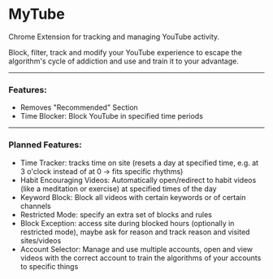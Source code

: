 MyTube
======

Chrome Extension for tracking and managing YouTube activity.  
  
Block, filter, track and modify your YouTube experience to escape the algorithm's cycle of addiction and use and train it to your advantage.

---

### Features:
 - Removes "Recommended" Section
 - Time Blocker: Block YouTube in specified time periods

---

### Planned Features:
 - Time Tracker: tracks time on site (resets a day at specified time, e.g. at 3 o'clock instead of at 0 -> fits specific rhythms)
 - Habit Encouraging Videos: Automatically open/redirect to habit videos (like a meditation or exercise) at specified times of the day
 - Keyword Block: Block all videos with certain keywords or of certain channels
 - Restricted Mode: specify an extra set of blocks and rules
 - Block Exception: access site during blocked hours (optionally in restricted mode), maybe ask for reason and track reason and visited sites/videos
 - Account Selector: Manage and use multiple accounts, open and view videos with the correct account to train the algorithms of your accounts to specific things
